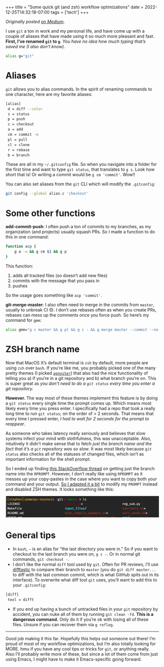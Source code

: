 +++
title = "Some quick git (and zsh) workflow optimizations"
date = 2022-12-25T14:32:18-07:00
tags = ['tech']
+++

_Originally posted [on Medium](https://medium.com/@stephenjayakar/some-quick-git-and-zsh-workflow-optimizations-a979c74b814f)_.

I use `git` a ton in work and my personal life, and have come up with a couple of aliases that have made using it so much more pleasant and fast. **First, I’ve renamed `git` to `g`**. _You have no idea how much typing that’s saved me (I also don’t know)._

```sh
alias g="git"
```

# Aliases

`git` allows you to alias commands. In the spirit of renaming commands to one character, here are my favorite aliases:

```sh
[alias]
 d = diff --color
 s = status
 p = push
 c = checkout
 a = add
 cm = commit -m
 pl = pull
 cl = clone
 r = rebase
 b = branch
```

These are all in my `~/.gitconfig` file. So when you navigate into a folder for the first time and want to type `git status`, that translates to `g s`. Look how short that is! Or writing a commit would be `g cm 'commit'`. Wow!!

You can also set aliases from the `git` CLI which will modify the `.gitconfig`:

```sh
git config --global alias.c 'checkout'
```

# Some other functions

**add-commit-push**: I often push a ton of commits to my branches, as my organization (and projects) usually squash PRs. So I made a function to do this in one command:

```sh
function acp {
    g a -u && g cm $1 && g p
}
```

This function:

1. adds all tracked files (so doesn’t add new files)
2. commits with the message that you pass in
3. pushes

So the usage goes something like `acp 'commit'`.

**git-merge-master**: I also often need to merge in the commits from `master`, usually to unbreak CI 😞. I don’t use rebases often as when you create PRs, rebases can mess up the comments once you force push. So here’s my command for `gmm`:

```sh
alias gmm="g c master && g pl && g c - && g merge master --commit --no-edit"
```

# ZSH branch name

Now that MacOS X’s default terminal is `zsh` by default, more people are using `zsh` over `bash`. If you’re like me, you probably picked one of the many pretty themes (I picked [`agnoster`](https://github.com/agnoster/agnoster-zsh-theme)) that also had the nice functionality of telling you a) if you’re in a git repository and b) what branch you’re on. This is super great as *you don’t need to do a `git status` every time you enter a git repository.*

**However.** The way most of these themes implement this feature is by doing a `git status` every single time the prompt comes up. Which means most likely every time you press enter. I specifically had a repo that took a really long time to run `git status`; on the order of > 2 seconds. That means that every time I pressed enter, *I had to wait for 2 seconds for the prompt to reappear*.

As someone who takes latency really seriously and believes that slow systems infect your mind with slothfulness, this was unacceptable. Also, intuitively it didn’t make sense that to fetch *just the branch name and the fact that it’s a `git` repository was so slow*. It was most likely because `git status` also checks all of the statuses of changed files, which isn’t as important information for the shell prompt.

So I ended up finding [this StackOverflow thread](https://stackoverflow.com/questions/1128496/to-get-a-prompt-which-indicates-git-branch-in-zsh) on getting just the branch name into the `RPROMPT`. However, I don’t really like using `RPROMPT` as it messes up your copy-pastes in the case where you want to copy both your command and your output. [So I adapted it a bit](https://github.com/stephenjayakar/zshrc/blob/62c80d3c743ce4dd53892eb844bc567ef98ae743/.zshrc#L13-L32) to modify my `PROMPT` instead and disabled ZSH themes. It looks something like this:

![neurosis](/images/neurosis.webp)

# General tips

- In `bash`, `—` is an alias for “the last directory you were in.” So if you want to checkout to the last branch you were on, `g c -`. Or in normal git commands, `git checkout -`.
- I don’t like the normal `diff` tool used by `git`. Often for PR reviews, I’ll use [difftastic](https://github.com/Wilfred/difftastic) to compare their branch to `master` (you do `git diff master...` to diff with the last common commit, which is what GitHub spits out in its interface). To overwrite what diff tool `git` uses, you’ll want to add this to your `.gitconfig`:

```sh
[diff]
 tool = difft
```

- If you end up having a bunch of untracked files in your `git` repository by accident, you can nuke all of them by running `git clean -fd`. **This is a dangerous command.** Only do it if you’re ok with losing all of these files. Unsure if you can recover them via `g reflog`.

----

Good job making it this far. Hopefully this helps out someone out there! I’m proud of most of my workflow optimizations, but I’m also totally looking for MORE. hmu if you have any cool tips or tricks for `git`, or anything really. Also I’ll probably write more of these, but since a lot of them come from just using Emacs, I might have to make it Emacs-specific going forward.
